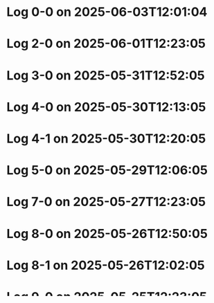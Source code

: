 
# Log 0-0 on 2025-06-03T12:01:04
# Log 2-0 on 2025-06-01T12:23:05
# Log 3-0 on 2025-05-31T12:52:05
# Log 4-0 on 2025-05-30T12:13:05
# Log 4-1 on 2025-05-30T12:20:05
# Log 5-0 on 2025-05-29T12:06:05
# Log 7-0 on 2025-05-27T12:23:05
# Log 8-0 on 2025-05-26T12:50:05
# Log 8-1 on 2025-05-26T12:02:05
# Log 9-0 on 2025-05-25T12:23:05
# Log 10-0 on 2025-05-24T12:52:05
# Log 11-0 on 2025-05-23T12:42:05
# Log 11-1 on 2025-05-23T12:59:05
# Log 12-0 on 2025-05-22T12:03:06
# Log 12-1 on 2025-05-22T12:38:06
# Log 15-0 on 2025-05-19T12:23:06
# Log 15-1 on 2025-05-19T12:21:06
# Log 17-0 on 2025-05-17T12:40:06
# Log 18-0 on 2025-05-16T12:17:06